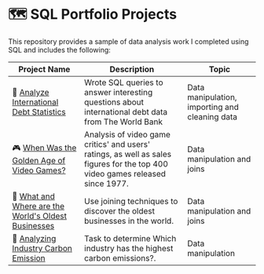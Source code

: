 # 🗺 SQL Portfolio Projects
This repository provides a sample of data analysis work I completed using SQL and includes the following:

| Project Name  | Description | Topic | 
| ------------- | ------------- | ------------- |
| 🏦 [Analyze International Debt Statistics](https://github.com/wojciechwanta/SQL-Portfolio-Projects/tree/main/Analyze_International_Debt_Statistics)  | Wrote SQL queries to answer interesting questions about international debt data from The World Bank  | Data manipulation, importing and cleaning data  |
| 🎮 [When Was the Golden Age of Video Games?](https://github.com/wojciechwanta/SQL-Portfolio-Projects/tree/main/When-Was-the-Golden-Age-of-Video-Games) | Analysis of video game critics' and users' ratings, as well as sales figures for the top 400 video games released since 1977.  | Data manipulation and joins |
|🏬 [What and Where are the World's Oldest Businesses](https://github.com/wojciechwanta/SQL-Portfolio-Projects/tree/main/What-and-Where-are-the%20World's-Oldest-Businesses)  | Use joining techniques to discover the oldest businesses in the world.  | Data manipulation and joins |
| 🌿 [Analyzing Industry Carbon Emission](https://github.com/wojciechwanta/SQL-Portfolio-Projects/tree/main/Analyzing-Industry-Carbon-Emission) | Task to determine Which industry has the highest carbon emissions?. | Data manipulation |
